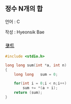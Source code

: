 ## 정수 N개의 합

언어 : C

작성 : Hyeonsik Bae

### 코드

```c
#include <stdio.h>

long long sum(int *a, int n)
{
    long long	sum = 0;
    
    for(int i = 0;i < n;i++)
        sum += *(a + i);
    return (sum);
}
```
